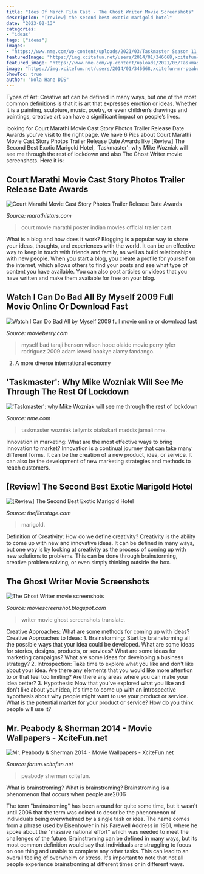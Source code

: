 ```yaml
---
title: "Ides Of March Film Cast - The Ghost Writer Movie Screenshots"
description: "[review] the second best exotic marigold hotel"
date: "2023-02-13"
categories:
- "ideas"
tags: ["ideas"]
images:
- "https://www.nme.com/wp-content/uploads/2021/03/Taskmaster_Season_11_Lineup-1.jpg"
featuredImage: "https://img.xcitefun.net/users/2014/01/346668,xcitefun-mr-peabody-and-sherman-poster-2.jpg"
featured_image: "https://www.nme.com/wp-content/uploads/2021/03/Taskmaster_Season_11_Lineup-1.jpg"
image: "https://img.xcitefun.net/users/2014/01/346668,xcitefun-mr-peabody-and-sherman-poster-2.jpg"
ShowToc: true
author: "Nola Hane DDS"
---
```



Types of Art:
Creative art can be defined in many ways, but one of the most common definitions is that it is art that expresses emotion or ideas. Whether it is a painting, sculpture, music, poetry, or even children’s drawings and paintings, creative art can have a significant impact on people’s lives.

	

		
looking for Court Marathi Movie Cast Story Photos Trailer Release Date Awards you've visit to the right page. We have 6 Pics about Court Marathi Movie Cast Story Photos Trailer Release Date Awards like [Review] The Second Best Exotic Marigold Hotel, &#039;Taskmaster&#039;: why Mike Wozniak will see me through the rest of lockdown and also The Ghost Writer movie screenshots. Here it is:
		
    
## Court Marathi Movie Cast Story Photos Trailer Release Date Awards

<img loading=lazy src="https://cdn1.marathistars.com/wp-content/uploads/2015/03/Court-Indian-Movie-Poster.jpg" onerror="this.onerror=null;this.src='https://tse3.mm.bing.net/th?id=OIP.EEzQDlGT1dT5q5E3GrAVFgHaLH&amp;pid=15.1';" alt="Court Marathi Movie Cast Story Photos Trailer Release Date Awards">

_Source: marathistars.com_

>court movie marathi poster indian movies official trailer cast. 

	

What is a blog and how does it work?
Blogging is a popular way to share your ideas, thoughts, and experiences with the world. It can be an effective way to keep in touch with friends and family, as well as build relationships with new people. When you start a blog, you create a profile for yourself on the internet, which allows others to find your posts and see what type of content you have available. You can also post articles or videos that you have written and make them available for free on your blog.

    
## Watch I Can Do Bad All By Myself 2009 Full Movie Online Or Download Fast

<img loading=lazy src="https://movieberry.com/static/photos/45527/8_midi.jpg" onerror="this.onerror=null;this.src='https://tse3.mm.bing.net/th?id=OIP.y4Et8uuLT-6-1l2vxENgEgHaE8&amp;pid=15.1';" alt="Watch I Can Do Bad All by Myself 2009 full movie online or download fast">

_Source: movieberry.com_

>myself bad taraji henson wilson hope olaide movie perry tyler rodriguez 2009 adam kwesi boakye alamy fandango. 

	

2. A more diverse international economy 

    
## &#039;Taskmaster&#039;: Why Mike Wozniak Will See Me Through The Rest Of Lockdown

<img loading=lazy src="https://www.nme.com/wp-content/uploads/2021/03/Taskmaster_Season_11_Lineup-1.jpg" onerror="this.onerror=null;this.src='https://tse1.mm.bing.net/th?id=OIP.GwCo2BDPS8N3VKOkHSleFAHaEs&amp;pid=15.1';" alt="&#039;Taskmaster&#039;: why Mike Wozniak will see me through the rest of lockdown">

_Source: nme.com_

>taskmaster wozniak tellymix otakukart maddix jamali nme. 

	

Innovation in marketing: What are the most effective ways to bring innovation to market?
Innovation is a continual journey that can take many different forms. It can be the creation of a new product, idea, or service. It can also be the development of new marketing strategies and methods to reach customers.

    
## [Review] The Second Best Exotic Marigold Hotel

<img loading=lazy src="https://thefilmstage.com/wp-content/uploads/2015/03/second_best_marigold_hotel.jpg" onerror="this.onerror=null;this.src='https://tse3.mm.bing.net/th?id=OIP.ePzEnU_q0UB6g-Mg0UwQTwHaK-&amp;pid=15.1';" alt="[Review] The Second Best Exotic Marigold Hotel">

_Source: thefilmstage.com_

>marigold. 

	

Definition of Creativity: How do we define creativity?
Creativity is the ability to come up with new and innovative ideas. It can be defined in many ways, but one way is by looking at creativity as the process of coming up with new solutions to problems. This can be done through brainstorming, creative problem solving, or even simply thinking outside the box.

    
## The Ghost Writer Movie Screenshots

<img loading=lazy src="http://3.bp.blogspot.com/-Q0OKEG60c6k/Te2gCYuik_I/AAAAAAAABOY/HM9n4-PCLNI/s1600/The-Ghost-Writer-movie-screenshots12.jpg" onerror="this.onerror=null;this.src='https://tse3.mm.bing.net/th?id=OIP.tAjRJceuhBks9quFuYdq5wHaDI&amp;pid=15.1';" alt="The Ghost Writer movie screenshots">

_Source: moviescreenshot.blogspot.com_

>writer movie ghost screenshots translate. 

	

Creative Approaches: What are some methods for coming up with ideas?
Creative Approaches to Ideas: 1. Brainstorming: Start by brainstorming all the possible ways that your idea could be developed. What are some ideas for stories, designs, products, or services? What are some ideas for marketing campaigns? What are some ideas for developing a business strategy? 2. Introspection: Take time to explore what you like and don't like about your idea. Are there any elements that you would like more attention to or that feel too limiting? Are there any areas where you can make your idea better? 3. Hypothesis: Now that you've explored what you like and don't like about your idea, it's time to come up with an introspective hypothesis about why people might want to use your product or service. What is the potential market for your product or service? How do you think people will use it? 
    
## Mr. Peabody &amp; Sherman 2014 - Movie Wallpapers - XciteFun.net

<img loading=lazy src="https://img.xcitefun.net/users/2014/01/346668,xcitefun-mr-peabody-and-sherman-poster-2.jpg" onerror="this.onerror=null;this.src='https://tse2.mm.bing.net/th?id=OIP.BUGm8y409zVcDWgW0txvYQHaLj&amp;pid=15.1';" alt="Mr. Peabody &amp; Sherman 2014 - Movie Wallpapers - XciteFun.net">

_Source: forum.xcitefun.net_

>peabody sherman xcitefun. 

	

What is brainstroming?
What is brainstroming? Brainstroming is a phenomenon that occurs when people are2006

The term "brainstroming" has been around for quite some time, but it wasn't until 2006 that the term was coined to describe the phenomenon of individuals being overwhelmed by a single task or idea. The name comes from a phrase used by Eisenhower in his Farewell Address in 1961, where he spoke about the "massive national effort" which was needed to meet the challenges of the future. Brainstroming can be defined in many ways, but its most common definition would say that individuals are struggling to focus on one thing and unable to complete any other tasks. This can lead to an overall feeling of overwhelm or stress. It's important to note that not all people experience brainstroming at different times or in different ways.

